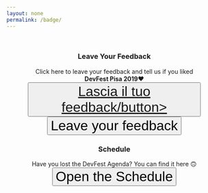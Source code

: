 ```yaml
---
layout: none
permalink: /badge/
---
```

<link rel="stylesheet" href="https://fonts.googleapis.com/css?family=Roboto:300,400,500,700|Material+Icons">
<link rel="stylesheet" href="https://unpkg.com/bootstrap-material-design@4.1.1/dist/css/bootstrap-material-design.min.css" integrity="sha384-wXznGJNEXNG1NFsbm0ugrLFMQPWswR3lds2VeinahP8N0zJw9VWSopbjv2x7WCvX" crossorigin="anonymous">
<link href="https://maxcdn.bootstrapcdn.com/bootstrap/3.3.7/css/bootstrap.min.css" rel="stylesheet" integrity="sha384-BVYiiSIFeK1dGmJRAkycuHAHRg32OmUcww7on3RYdg4Va+PmSTsz/K68vbdEjh4u" crossorigin="anonymous">


<style type="text/css">
html {
  font-size: 2rem !important;
}
button {
  font-size: 1rem !important;
}

.wrapper {
    text-align: center;
}
</style>

<div class="wrapper">
    <div class="center" style="max-width: 80%; display: inline-block; margin: 16px">
        <div class="card mb-2"> 
            <div class="card-body">
            <h3 class="card-title">Leave Your Feedback</h3>
                <p class="card-text">Click here to leave your feedback and tell us if you liked <strong>DevFest Pisa 2019</strong>❤️<br/>
                <a href="https://docs.google.com/forms/d/e/1FAIpQLScVNYiEnKhMmMG5a0dX_8nqbRqCpc61md6fyYB4yMorFvVKUg/viewform"><button type="button" class="btn btn-raised btn-success">Lascia il tuo feedback/button></a>
                <a href="/feedbackform"><button type="button" class="btn btn-raised btn-success">Leave your feedback</button></a>
                </p>
            </div>
        </div>
        <div class="card mb-2">
            <div class="card-body">
            <h3 class="card-title">Schedule</h3>
                <p class="card-text">Have you lost the DevFest Agenda? You can find it here 🙃<br/>
                <a href="https://devfest.gdgpisa.it/schedule"><button type="button" class="btn btn-raised btn-info">Open the Schedule</button></a>
                </p>
            </div>
        </div>
    </div>
</div>
